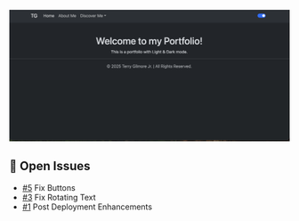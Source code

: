 ![Portfolio Thumbnail](https://github.com/tgilly93/React_Portfolio/blob/main/images/React_Portfolio_thumb.png?raw=true)

## 🚀 Open Issues


<!-- ISSUES-START -->
- [#5](https://github.com/tgilly93/React_Portfolio/issues/5) Fix Buttons
- [#3](https://github.com/tgilly93/React_Portfolio/issues/3) Fix Rotating Text
- [#1](https://github.com/tgilly93/React_Portfolio/issues/1) Post Deployment Enhancements
<!-- ISSUES-END --> 
